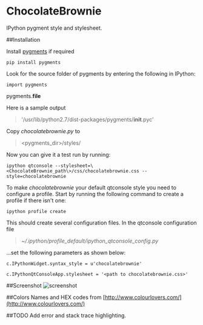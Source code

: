 ChocolateBrownie
================

IPython pygment style and stylesheet.

##Installation

Install [pygments](http://pygments.org/) if required

```pip install pygments```

Look for the source folder of pygments by entering the following in IPython:

```import pygments```

pygments.__file__

Here is a sample output

>'/usr/lib/python2.7/dist-packages/pygments/__init__.pyc'


Copy _chocolatebrownie.py_ to 

>\<pygments_dir\>/styles/ 


Now you can give it a test run by running:

```ipython qtconsole --stylesheet=\<ChocolateBrownie_path\>/css/chocolatebrownie.css --style=chocolatebrownie```

To make _chocolatebrownie_ your default qtconsole style you need to configure a profile. Start by running the following command to create a profile if there isn't one:

```ipython profile create```

This should create several configuration files. In the qtconsole configuration file

> _~/.ipython/profile_default/ipython_qtconsole_config.py_

...set the following parameters as shown below:

```c.IPythonWidget.syntax_style = u'chocolatebrownie'```

```c.IPythonQtConsoleApp.stylesheet = '<path to chocolatebrownie.css>'```

##Screenshot
![screenshot](img/screenshot.png)


##Colors
Names and HEX codes from [http://www.colourlovers.com/](http://www.colourlovers.com/)


##TODO
Add error and stack trace highlighting.
